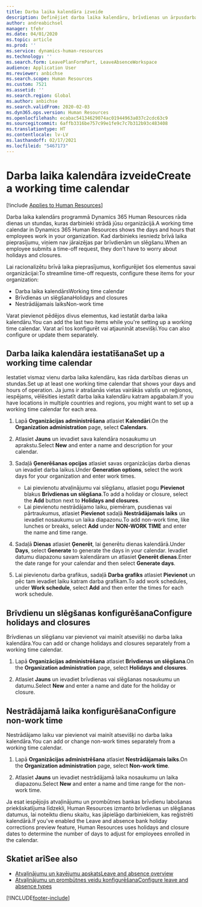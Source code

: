 ```yaml
---
title: Darba laika kalendāra izveide
description: Definējiet darba laika kalendāru, brīvdienas un ārpusdarba laikus pakalpojumā Dynamics 365 Human Resources.
author: andreabichsel
manager: tfehr
ms.date: 04/01/2020
ms.topic: article
ms.prod: ''
ms.service: dynamics-human-resources
ms.technology: ''
ms.search.form: LeavePlanFormPart, LeaveAbsenceWorkspace
audience: Application User
ms.reviewer: anbichse
ms.search.scope: Human Resources
ms.custom: 7521
ms.assetid: ''
ms.search.region: Global
ms.author: anbichse
ms.search.validFrom: 2020-02-03
ms.dyn365.ops.version: Human Resources
ms.openlocfilehash: ecabac54134629074ac01944963a037c2cdc63c9
ms.sourcegitcommit: 6affb3316be757c99e1fe9c7c7b312b93c483408
ms.translationtype: HT
ms.contentlocale: lv-LV
ms.lasthandoff: 02/17/2021
ms.locfileid: "5467173"
---
```

# <a name="create-a-working-time-calendar"></a><span data-ttu-id="550a6-103">Darba laika kalendāra izveide</span><span class="sxs-lookup"><span data-stu-id="550a6-103">Create a working time calendar</span></span>

[!include [Applies to Human Resources](../includes/applies-to-hr.md)]

<span data-ttu-id="550a6-104">Darba laika kalendārs programmā Dynamics 365 Human Resources rāda dienas un stundas, kuras darbinieki strādā jūsu organizācijā.</span><span class="sxs-lookup"><span data-stu-id="550a6-104">A working time calendar in Dynamics 365 Human Resources shows the days and hours that employees work in your organization.</span></span> <span data-ttu-id="550a6-105">Kad darbinieks iesniedz brīvā laika pieprasījumu, viņiem nav jāraizējas par brīvdienām un slēgšanu.</span><span class="sxs-lookup"><span data-stu-id="550a6-105">When an employee submits a time-off request, they don't have to worry about holidays and closures.</span></span>

<span data-ttu-id="550a6-106">Lai racionalizētu brīvā laika pieprasījumus, konfigurējiet šos elementus savai organizācijai:</span><span class="sxs-lookup"><span data-stu-id="550a6-106">To streamline time-off requests, configure these items for your organization:</span></span>

- <span data-ttu-id="550a6-107">Darba laika kalendārs</span><span class="sxs-lookup"><span data-stu-id="550a6-107">Working time calendar</span></span>
- <span data-ttu-id="550a6-108">Brīvdienas un slēgšana</span><span class="sxs-lookup"><span data-stu-id="550a6-108">Holidays and closures</span></span>
- <span data-ttu-id="550a6-109">Nestrādājamais laiks</span><span class="sxs-lookup"><span data-stu-id="550a6-109">Non-work time</span></span>

<span data-ttu-id="550a6-110">Varat pievienot pēdējos divus elementus, kad iestatāt darba laika kalendāru.</span><span class="sxs-lookup"><span data-stu-id="550a6-110">You can add the last two items while you're setting up a working time calendar.</span></span> <span data-ttu-id="550a6-111">Varat arī tos konfigurēt vai atjaunināt atsevišķi.</span><span class="sxs-lookup"><span data-stu-id="550a6-111">You can also configure or update them separately.</span></span>

## <a name="set-up-a-working-time-calendar"></a><span data-ttu-id="550a6-112">Darba laika kalendāra iestatīšana</span><span class="sxs-lookup"><span data-stu-id="550a6-112">Set up a working time calendar</span></span>

<span data-ttu-id="550a6-113">Iestatiet vismaz vienu darba laika kalendāru, kas rāda darbības dienas un stundas.</span><span class="sxs-lookup"><span data-stu-id="550a6-113">Set up at least one working time calendar that shows your days and hours of operation.</span></span> <span data-ttu-id="550a6-114">Ja jums ir atrašanās vietas vairākās valstīs un reģionos, iespējams, vēlēsities iestatīt darba laika kalendāru katram apgabalam.</span><span class="sxs-lookup"><span data-stu-id="550a6-114">If you have locations in multiple countries and regions, you might want to set up a working time calendar for each area.</span></span>

1. <span data-ttu-id="550a6-115">Lapā **Organizācijas administrēšana** atlasiet **Kalendāri**.</span><span class="sxs-lookup"><span data-stu-id="550a6-115">On the **Organization administration** page, select **Calendars**.</span></span>

2. <span data-ttu-id="550a6-116">Atlasiet **Jauns** un ievadiet sava kalendāra nosaukumu un aprakstu.</span><span class="sxs-lookup"><span data-stu-id="550a6-116">Select **New** and enter a name and description for your calendar.</span></span>

3. <span data-ttu-id="550a6-117">Sadaļā **Ģenerēšanas opcijas** atlasiet savas organizācijas darba dienas un ievadiet darba laikus.</span><span class="sxs-lookup"><span data-stu-id="550a6-117">Under **Generation options**, select the work days for your organization and enter work times.</span></span> 
   - <span data-ttu-id="550a6-118">Lai pievienotu atvaļinājumu vai slēgšanu, atlasiet pogu **Pievienot** blakus **Brīvdienas un slēgšana**.</span><span class="sxs-lookup"><span data-stu-id="550a6-118">To add a holiday or closure, select the **Add** button next to **Holidays and closures**.</span></span>
   - <span data-ttu-id="550a6-119">Lai pievienotu nestrādājamo laiku, piemēram, pusdienas vai pārtraukumus, atlasiet **Pievienot** sadaļā **Nestrādājamais laiks** un ievadiet nosaukumu un laika diapazonu.</span><span class="sxs-lookup"><span data-stu-id="550a6-119">To add non-work time, like lunches or breaks, select **Add** under **NON-WORK TIME** and enter the name and time range.</span></span>

4. <span data-ttu-id="550a6-120">Sadaļā **Dienas** atlasiet **Ģenerēt**, lai ģenerētu dienas kalendārā.</span><span class="sxs-lookup"><span data-stu-id="550a6-120">Under **Days**, select **Generate** to generate the days in your calendar.</span></span> <span data-ttu-id="550a6-121">Ievadiet datumu diapazonu savam kalendāram un atlasiet **Ģenerēt dienas**.</span><span class="sxs-lookup"><span data-stu-id="550a6-121">Enter the date range for your calendar and then select **Generate days**.</span></span>

5. <span data-ttu-id="550a6-122">Lai pievienotu darba grafikus, sadaļā **Darba grafiks** atlasiet **Pievienot** un pēc tam ievadiet laiku katram darba grafikam.</span><span class="sxs-lookup"><span data-stu-id="550a6-122">To add work schedules, under **Work schedule**, select **Add** and then enter the times for each work schedule.</span></span>

## <a name="configure-holidays-and-closures"></a><span data-ttu-id="550a6-123">Brīvdienu un slēgšanas konfigurēšana</span><span class="sxs-lookup"><span data-stu-id="550a6-123">Configure holidays and closures</span></span>

<span data-ttu-id="550a6-124">Brīvdienas un slēgšanu var pievienot vai mainīt atsevišķi no darba laika kalendāra.</span><span class="sxs-lookup"><span data-stu-id="550a6-124">You can add or change holidays and closures separately from a working time calendar.</span></span>

1. <span data-ttu-id="550a6-125">Lapā **Organizācijas administrēšana** atlasiet **Brīvdienas un slēgšana**.</span><span class="sxs-lookup"><span data-stu-id="550a6-125">On the **Organization administration** page, select **Holidays and closures**.</span></span>

2. <span data-ttu-id="550a6-126">Atlasiet **Jauns** un ievadiet brīvdienas vai slēgšanas nosaukumu un datumu.</span><span class="sxs-lookup"><span data-stu-id="550a6-126">Select **New** and enter a name and date for the holiday or closure.</span></span>

## <a name="configure-non-work-time"></a><span data-ttu-id="550a6-127">Nestrādājamā laika konfigurēšana</span><span class="sxs-lookup"><span data-stu-id="550a6-127">Configure non-work time</span></span>

<span data-ttu-id="550a6-128">Nestrādājamo laiku var pievienot vai mainīt atsevišķi no darba laika kalendāra.</span><span class="sxs-lookup"><span data-stu-id="550a6-128">You can add or change non-work times separately from a working time calendar.</span></span>

1. <span data-ttu-id="550a6-129">Lapā **Organizācijas administrēšana** atlasiet **Nestrādājamais laiks**.</span><span class="sxs-lookup"><span data-stu-id="550a6-129">On the **Organization administration** page, select **Non-work time**.</span></span>

2. <span data-ttu-id="550a6-130">Atlasiet **Jauns** un ievadiet nestrādājamā laika nosaukumu un laika diapazonu.</span><span class="sxs-lookup"><span data-stu-id="550a6-130">Select **New** and enter a name and time range for the non-work time.</span></span>

<span data-ttu-id="550a6-131">Ja esat iespējojis atvaļinājumu un prombūtnes bankas brīvdienu labošanas priekšskatījuma līdzekli, Human Resources izmanto brīvdienas un slēgšanas datumus, lai noteiktu dienu skaitu, kas jāpielāgo darbiniekiem, kas reģistrēti kalendārā.</span><span class="sxs-lookup"><span data-stu-id="550a6-131">If you've enabled the Leave and absence bank holiday corrections preview feature, Human Resources uses holidays and closure dates to determine the number of days to adjust for employees enrolled in the calendar.</span></span>

## <a name="see-also"></a><span data-ttu-id="550a6-132">Skatiet arī</span><span class="sxs-lookup"><span data-stu-id="550a6-132">See also</span></span>

- [<span data-ttu-id="550a6-133">Atvaļinājumu un kavējumu apskats</span><span class="sxs-lookup"><span data-stu-id="550a6-133">Leave and absence overview</span></span>](hr-leave-and-absence-overview.md)
- [<span data-ttu-id="550a6-134">Atvaļinājumu un prombūtnes veidu konfigurēšana</span><span class="sxs-lookup"><span data-stu-id="550a6-134">Configure leave and absence types</span></span>](hr-leave-and-absence-types.md)


[!INCLUDE[footer-include](../includes/footer-banner.md)]